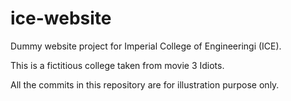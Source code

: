 # ice-website
Dummy website project for Imperial College of Engineeringi (ICE).

This is a fictitious college taken from movie 3 Idiots.

All the commits in this repository are for illustration purpose only.

